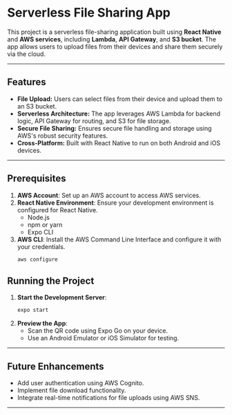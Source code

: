 # Serverless File Sharing App

This project is a serverless file-sharing application built using **React Native** and **AWS services**, including **Lambda**, **API Gateway**, and **S3 bucket**. The app allows users to upload files from their devices and share them securely via the cloud.

---

## Features

- **File Upload:** Users can select files from their device and upload them to an S3 bucket.
- **Serverless Architecture:** The app leverages AWS Lambda for backend logic, API Gateway for routing, and S3 for file storage.
- **Secure File Sharing:** Ensures secure file handling and storage using AWS's robust security features.
- **Cross-Platform:** Built with React Native to run on both Android and iOS devices.

---

## Prerequisites

1. **AWS Account**: Set up an AWS account to access AWS services.
2. **React Native Environment**: Ensure your development environment is configured for React Native.
   - Node.js
   - npm or yarn
   - Expo CLI
3. **AWS CLI**: Install the AWS Command Line Interface and configure it with your credentials.
   ```bash
   aws configure
   ```



## Running the Project

1. **Start the Development Server**:
   ```bash
   expo start
   ```
2. **Preview the App**:
   - Scan the QR code using Expo Go on your device.
   - Use an Android Emulator or iOS Simulator for testing.

---


## Future Enhancements

- Add user authentication using AWS Cognito.
- Implement file download functionality.
- Integrate real-time notifications for file uploads using AWS SNS.

---



